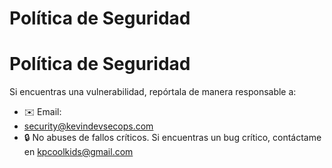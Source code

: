 # Política de Seguridad  
# Política de Seguridad  
Si encuentras una vulnerabilidad, repórtala de manera responsable a:  
- ✉️ Email:
- security@kevindevsecops.com  
- 🔒 No abuses de fallos críticos.
Si encuentras un bug crítico, contáctame en kpcoolkids@gmail.com
